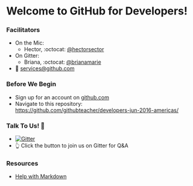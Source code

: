 # Welcome to GitHub for Developers!

### Facilitators
- On the Mic:
  - Hector, :octocat: [@hectorsector](http://github.com/hectorsector)
- On Gitter:
  - Briana, :octocat: [@brianamarie](http://github.com/brianamarie)
- :email: [services@github.com](mailto:services@github.com)

### Before We Begin
- Sign up for an account on [github.com](http://github.com)
- Navigate to this repository: https://github.com/githubteacher/developers-jun-2016-americas/

### Talk To Us! :speech_balloon:
- [![Gitter](https://badges.gitter.im/githubteacher/developers-jun-2016-americas.svg)](https://gitter.im/githubteacher/developers-jun-2016-americas?utm_source=badge&utm_medium=badge&utm_campaign=pr-badge)
- :point_up_2: Click the button to join us on Gitter for Q&A

### Resources
- [Help with Markdown](https://guides.github.com/features/mastering-markdown/)
